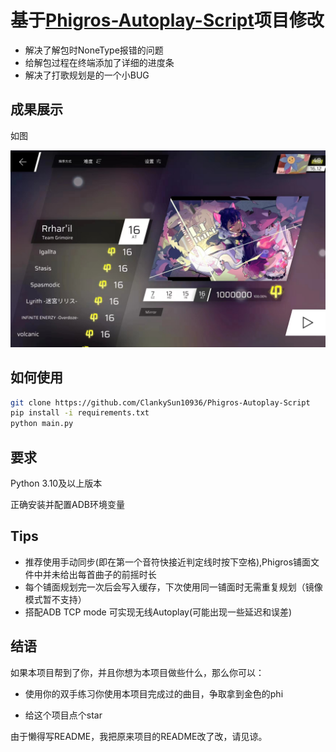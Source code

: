 # 基于[Phigros-Autoplay-Script](https://github.com/ClankySun10936/Phigros-Autoplay-Script)项目修改


+ 解决了解包时NoneType报错的问题
+ 给解包过程在终端添加了详细的进度条
+ 解决了打歌规划是的一个小BUG

## 成果展示

如图

![截图1](./screenshots/score.jpg)



## 如何使用



```bash
git clone https://github.com/ClankySun10936/Phigros-Autoplay-Script
pip install -i requirements.txt
python main.py
```


## 要求

Python 3.10及以上版本

正确安装并配置ADB环境变量 

##  Tips
+ 推荐使用手动同步(即在第一个音符快接近判定线时按下空格),Phigros铺面文件中并未给出每首曲子的前摇时长
+ 每个铺面规划完一次后会写入缓存，下次使用同一铺面时无需重复规划（镜像模式暂不支持）
+ 搭配ADB TCP mode 可实现无线Autoplay(可能出现一些延迟和误差)

## 结语


如果本项目帮到了你，并且你想为本项目做些什么，那么你可以：

+ 使用你的双手练习你使用本项目完成过的曲目，争取拿到金色的phi

+ 给这个项目点个star


由于懒得写README，我把原来项目的README改了改，请见谅。
